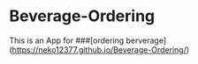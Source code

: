 # Beverage-Ordering
This is an App for ###[ordering berverage] (https://neko12377.github.io/Beverage-Ordering/)
